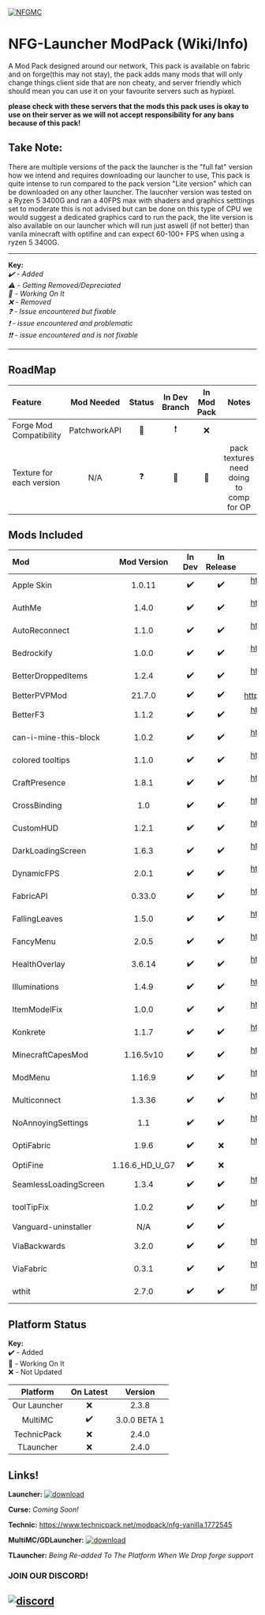 [![NFGMC](https://cdn.discordapp.com/attachments/686927724098748424/799878303124029451/Capture.PNG)][NFGMC]

# NFG-Launcher ModPack (Wiki/Info)

A Mod Pack designed around our network, This pack is available on fabric and on forge(this may not stay), the pack adds many mods that will only change things client side that are non cheaty, and server friendly which should mean you can use it on your favourite servers such as hypixel. 

**please check with these servers that the mods this pack uses is okay to use on their server as we will not accept responsibility for any bans because of this pack!**

## **Take Note:**
 
There are multiple versions of the pack the launcher is the "full fat" version how we intend and requires downloading our launcher to use, This pack is quite intense to run compared to the pack version "Lite version" which can be downloaded on any other launcher. The laucnher version was tested on a Ryzen 5 3400G and ran a 40FPS max with shaders and graphics setttings set to moderate this is not advised but can be done on this type of CPU we would suggest a dedicated graphics card to run the pack, the lite version is also available on our launcher which will run just aswell (if not better) than vanila minecraft with optifine and can expect 60-100+ FPS when using a ryzen 5 3400G.

---

**Key:**  
  *✔️ - Added  
  ⚠️ - Getting Removed/Depreciated  
  🔄 - Working On It  
  ❌ - Removed  
  ❓ - Issue encountered but fixable  
  ❗ - issue encountered and problematic  
  ❗❗ - issue encountered and is not fixable*

---

## RoadMap
| Feature | Mod Needed | Status | In Dev Branch | In Mod Pack | Notes |
| :- | :-: | :-: | :-: | :-: | :-: |
| Forge Mod Compatibility| PatchworkAPI | 🔄 | ❗ | ❌ ||
| Texture for each version | N/A | ❓ | 🔄 | 🔄 | pack textures need doing to comp for OP |

## Mods Included
| Mod                            |   Mod Version    | In Dev | In Release | Link | 
| :----------------------------- | :--------------: | :---------: | :------------------: | :------------------: |
| Apple Skin                     |      1.0.11      |      ✔️      |          ✔️           | https://www.curseforge.com/minecraft/mc-mods/appleskin |
| AuthMe                    |      1.4.0      |      ✔️      |          ✔️           | https://www.curseforge.com/minecraft/mc-mods/auth-me |
| AutoReconnect                    |      1.1.0      |      ✔️      |          ✔️           | https://www.curseforge.com/minecraft/mc-mods/autoreconnect |
| Bedrockify                    |      1.0.0      |      ✔️      |          ✔️           | https://www.curseforge.com/minecraft/mc-mods/bedrockify |
| BetterDroppedItems                    |      1.2.4      |      ✔️      |          ✔️           | https://www.curseforge.com/minecraft/mc-mods/better-dropped-items |
| BetterPVPMod                    |      21.7.0      |      ✔️      |          ✔️           | https://chocolateminecraft.com/betterpvp2.php |
| BetterF3                    |      1.1.2      |      ✔️      |          ✔️           | https://www.curseforge.com/minecraft/mc-mods/betterf3 |
| can-i-mine-this-block                    |      1.0.2      |      ✔️      |          ✔️           | https://www.curseforge.com/minecraft/mc-mods/can-i-mine-this-block |
| colored tooltips                    |      1.1.0      |      ✔️      |          ✔️           | https://www.curseforge.com/minecraft/mc-mods/colored-tooltips-fabric |
| CraftPresence                    |      1.8.1      |      ✔️      |          ✔️           | https://www.curseforge.com/minecraft/mc-mods/craftpresence |
| CrossBinding                    |      1.0      |      ✔️      |          ✔️           | https://www.curseforge.com/minecraft/mc-mods/crossbinding |
| CustomHUD                   |      1.2.1      |      ✔️      |          ✔️           | https://www.curseforge.com/minecraft/mc-mods/customhud |
| DarkLoadingScreen                  |      1.6.3      |      ✔️      |          ✔️           | https://www.curseforge.com/minecraft/mc-mods/dark-loading-screen |
| DynamicFPS                  |      2.0.1      |      ✔️      |          ✔️           | https://www.curseforge.com/minecraft/mc-mods/dynamic-fps |
| FabricAPI                  |      0.33.0      |      ✔️      |          ✔️           | https://www.curseforge.com/minecraft/mc-mods/fabric-api |
| FallingLeaves                  |      1.5.0      |      ✔️      |          ✔️           | https://www.curseforge.com/minecraft/mc-mods/falling-leaves-fabric |
| FancyMenu                 |      2.0.5      |      ✔️      |          ✔️           | https://www.curseforge.com/minecraft/mc-mods/fancymenu-fabric |
| HealthOverlay                |      3.6.14      |      ✔️      |          ✔️           | https://www.curseforge.com/minecraft/mc-mods/health-overlay-fabric |
| Illuminations               |      1.4.9      |      ✔️      |          ✔️           | https://www.curseforge.com/minecraft/mc-mods/illuminations |
| ItemModelFix               |      1.0.0      |      ✔️      |          ✔️           | https://www.curseforge.com/minecraft/mc-mods/item-model-fix |
| Konkrete              |      1.1.7      |      ✔️      |          ✔️           | https://www.curseforge.com/minecraft/mc-mods/konkrete-fabric |
| MinecraftCapesMod              |      1.16.5v10      |      ✔️      |          ✔️           | https://www.curseforge.com/minecraft/mc-mods/minecraftcapes-mod |
| ModMenu             |      1.16.9      |      ✔️      |          ✔️           | https://www.curseforge.com/minecraft/mc-mods/modmenu |
| Multiconnect             |      1.3.36     |      ✔️      |          ✔️           | https://www.curseforge.com/minecraft/mc-mods/multiconnect |
| NoAnnoyingSettings             |      1.1     |      ✔️      |          ✔️           | https://www.curseforge.com/minecraft/mc-mods/no-annoying-settings |
| OptiFabric             |      1.9.6     |      ✔️      |          ❌           | https://www.curseforge.com/minecraft/mc-mods/optifabric |
| OptiFine             |      1.16.6_HD_U_G7     |      ✔️      |          ❌           | https://optifine.net/downloads |
| SeamlessLoadingScreen            |      1.3.4    |      ✔️      |          ✔️           | https://www.curseforge.com/minecraft/mc-mods/seamless-loading-screen |
| toolTipFix           |      1.0.2    |      ✔️      |          ✔️           | https://www.curseforge.com/minecraft/mc-mods/tooltipfix |
| Vanguard-uninstaller           |      N/A    |      ✔️      |          ✔️           | N/A (AutoDownload?) |
| ViaBackwards           |      3.2.0    |      ✔️      |          ✔️           | https://www.curseforge.com/minecraft/mc-mods/viabackwards |
| ViaFabric           |      0.3.1    |      ✔️      |          ✔️           | https://www.curseforge.com/minecraft/mc-mods/viafabric |
| wthit           |      2.7.0    |      ✔️      |          ✔️           | https://www.curseforge.com/minecraft/mc-mods/wthit |


## Platform Status

**Key:**  
  ✔️ - Added   
  🔄 - Working On It  
  ❌ - Not Updated  

|      Platform       | On Latest |    Version    |
| :-----------------: | :-------: | :----------: |
|    Our Launcher     |     ❌     |  2.3.8    |
|       MultiMC       |     ✔️     |   3.0.0 BETA 1   |
|       TechnicPack       |     ❌     |   2.4.0   |
|       TLauncher       |     ❌     |   2.4.0   |

## Links!
**Launcher:**  [![download](https://cdn.discordapp.com/attachments/686927724098748424/799879856841555978/download-2-16.png)](https://cds.networkforgamers.com/launcher/)

**Curse:** *Coming Soon!*  

**Technic:** https://www.technicpack.net/modpack/nfg-vanilla.1772545

**MultiMC/GDLauncher:**  [![download](https://cdn.discordapp.com/attachments/686927724098748424/799879856841555978/download-2-16.png)](https://cds.networkforgamers.com/modpacks/)

**TLauncher:** *Being Re-added To The Platform When We Drop forge support*

### JOIN OUR DISCORD!
[![discord](https://discordapp.com/api/guilds/664178166562029715/embed.png?style=banner3)][discord]
---
[discord]: https://discord.gg/ZXXc6mcd3d "Discord"
[NFGMC]: https://minecraft.networkforgamers.com "NFGMC"
